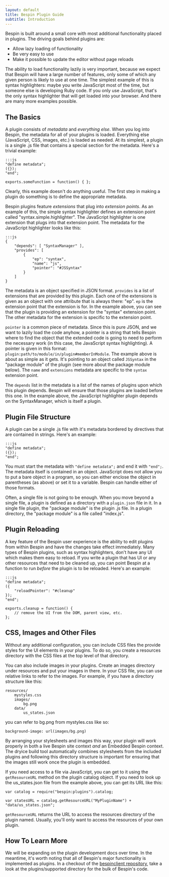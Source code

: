 ```yaml
---
layout: default
title: Bespin Plugin Guide
subtitle: Introduction
---
```


Bespin is built around a small core with most additional functionality placed in plugins. The driving goals behind plugins are:

* Allow lazy loading of functionality
* Be very easy to use
* Make it possible to update the editor without page reloads

The ability to load functionality lazily is very important, because we expect
that Bespin will have a large number of features, only some of which any given
person is likely to use at one time. The simplest example of this is syntax
highlighters: maybe you write JavaScript most of the time, but someone else is
developing Ruby code. If you only use JavaScript, that's the only syntax
highlighter that will get loaded into your browser. And there are many more
examples possible.

## The Basics ##

A plugin consists of *metadata* and *everything else*. When you log into
Bespin, the metadata for all of your plugins is loaded. Everything else
(JavaScript, CSS, images, etc.) is loaded as needed. At its simplest, a plugin
is a single .js file that contains a special section for the metadata. Here's a
trivial example:

    :::js
    "define metadata";
    ({});
    "end";
    
    exports.someFunction = function() { };
    
Clearly, this example doesn't do anything useful. The first step in making a
plugin do something is to define the appropriate metadata.

Bespin plugins feature *extensions* that plug into *extension points*. As an
example of this, the simple syntax highlighter defines an extension point
called "syntax.simple.highlighter". The JavaScript highlighter is one extension
that plugs into that extension point. The metadata for the JavaScript
highlighter looks like this:

    :::js
    {
        "depends": [ "SyntaxManager" ],
        "provides": [
            {
                "ep": "syntax",
                "name": "js",
                "pointer": "#JSSyntax"
            }
        ]
    }

The metadata is an object specified in JSON format. `provides` is a list of
extensions that are provided by this plugin. Each one of the extensions is
given as an object with one attribute that is always there: "ep". `ep` is the
extension point that the extension is for. In the example above, you can see
that the plugin is providing an extension for the "syntax" extension point. The
other metadata for the extension is specific to the extension point.

`pointer` is a common piece of metadata. Since this is pure JSON, and we want
to lazily load the code anyhow, a pointer is a string that tells Bespin where
to find the object that the extended code is going to need to perform the
necessary work (in this case, the JavaScript syntax highlighting). A pointer is
given in this format: `plugin:path/to/module/in/plugin#memberInModule`. The
example above is about as simple as it gets. It's pointing to an object called
`JSSyntax` in the "package module" of the plugin (see more about the package
module below). The `name` and `extensions` metadata are specific to the
`syntax` extension point.

The `depends` list in the metadata is a list of the names of plugins upon which
this plugin depends. Bespin will ensure that those plugins are loaded before
this one. In the example above, the JavaScript highlighter plugin depends on
the SyntaxManager, which is itself a plugin.

## Plugin File Structure ##

A plugin can be a single .js file with it's metadata bordered by directives
that are contained in strings. Here's an example:

    :::js
    "define metadata";
    ({});
    "end";

You must start the metadata with `"define metadata";` and end it with `"end";`.
The metadata itself is contained in an object. JavaScript does not allow you to
put a bare object in a program, so you can either enclose the object in
parentheses (as above) or set it to a variable. Bespin can handle either of
those formats.

Often, a single file is not going to be enough. When you move beyond a single
file, a plugin is defined as a directory with a `plugin.json` file in it. In a
single file plugin, the "package module" is the plugin .js file. In a plugin
directory, the "package module" is a file called "index.js".

## Plugin Reloading ##

A key feature of the Bespin user experience is the ability to edit plugins
from within Bespin and have the changes take effect immediately. Many types
of Bespin plugins, such as syntax highlighters, don't have any UI which makes
them easy to reload. If you write a plugin that has UI or any other resources
that need to be cleaned up, you can point Bespin at a function to run *before*
the plugin is to be reloaded. Here's an example:

    :::js
    "define metadata";
    ({
        "reloadPointer": "#cleanup"
    });
    "end";
    
    exports.cleanup = function() {
        // remove the UI from the DOM, parent view, etc.
    };

## CSS, Images and Other Files ##

Without any additional configuration, you can include CSS files the provide styles for the UI elements in your plugins. To do so, you create a resources directory with the CSS files at the top level of that directory.

You can also include images in your plugins. Create an images directory under resources and put your images in there. In your CSS file, you can use relative links to refer to the images. For example, if you have a directory structure like this:

    resources/
        mystyles.css
        images/
            bg.png
        data/
            us_states.json
            
you can refer to bg.png from mystyles.css like so:

    background-image: url(images/bg.png)
    
By arranging your stylesheets and images this way, your plugin will work 
properly in both a live Bespin site context *and* an Embedded Bespin context.
The dryice build tool automatically combines stylesheets from the included
plugins and following this directory structure is important for ensuring
that the images still work once the plugin is embedded.

If you need access to a file via JavaScript, you can get to it using the
`getResourceURL` method on the plugin catalog object. If you need to look
up the us_states.json file from the example above, you can get its URL
like this:

    var catalog = require("bespin:plugins").catalog;
    
    var statesURL = catalog.getResourceURL("MyPluginName") + "data/us_states.json";

`getResourceURL` returns the URL to access the resources directory of the
plugin named. Usually, you'll only want to access the resources of your own
plugin.

## How To Learn More ##

We will be expanding on the plugin development docs over time. In the meantime,
it's worth noting that all of Bespin's major functionality is implemented as
plugins. In a checkout of the [bespinclient repository](http://hg.mozilla.org/labs/bespinclient), take a look at the
plugins/supported directory for the bulk of Bespin's code.

